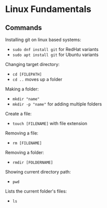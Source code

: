 # Linux Fundamentals
## Commands
Installing git on linux based systems:
- `sudo dnf install git` for RedHat variants
- `sudo apt install git` for Ubuntu variants

Changing target directory:
- `cd [FILEPATH]`
- `cd ..` moves up a folder

Making a folder:
- `mkdir "name"`
- `mkdir -p "name"` for adding multiple folders

Create a file:
- `touch [FILENAME]` with file extension

Removing a file:
- `rm [FILENAME]`

Removing a folder:
- `rmdir [FOLDERNAME]`

Showing current directory path:
- `pwd`

Lists the current folder's files:
- `ls`